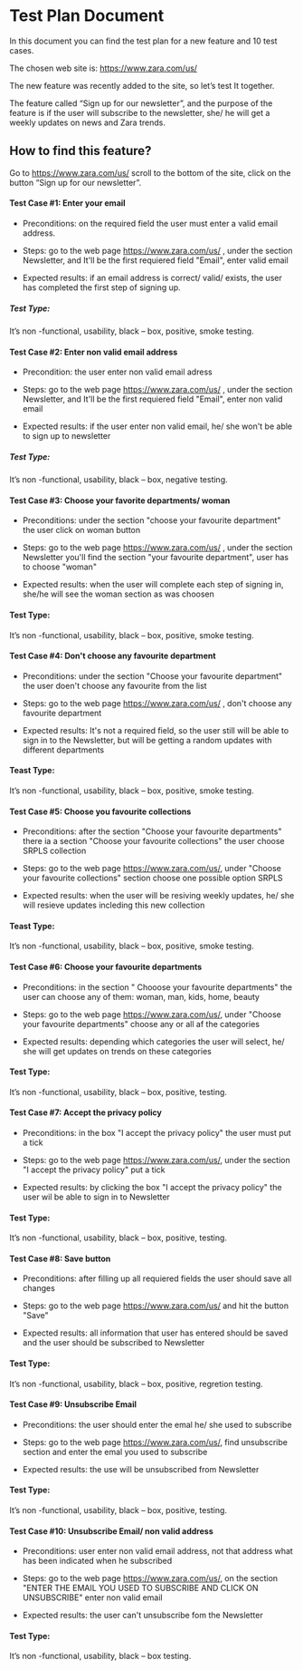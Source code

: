 # Test Plan Document
In this document you can find the test plan for a new feature and 10 test cases.

The chosen web site is: https://www.zara.com/us/

The new feature was recently added to the site, so let’s test It together.

The feature called “Sign up for our newsletter”, and the purpose of the feature is if the user will subscribe to the newsletter, she/ he will get a weekly updates on news and Zara trends. 

## How to find this feature? 

Go to https://www.zara.com/us/  scroll to the bottom of the site, click on the button “Sign up for our newsletter”.

#### Test Case #1: Enter your email


-  Preconditions: on the required field the user must enter a valid email address. 

- Steps: go to the web page https://www.zara.com/us/ , under the section Newsletter, and It'll be the first requiered field "Email", enter valid email

- Expected results: if an email address is correct/ valid/ exists, the user has completed the first step of signing up.

##### Test Type:

It’s non -functional, usability, black – box, positive, smoke testing.

#### Test Case #2: Enter non valid email address 


* Precondition: the user enter non valid email adress

* Steps:  go to the web page https://www.zara.com/us/ , under the section Newsletter, and It'll be the first requiered field "Email", enter non valid email

* Expected results: if the user enter non valid email, he/ she won't be able to sign up to newsletter

##### Test Type:

It’s non -functional, usability, black – box, negative testing.


#### Test Case #3: Choose your favorite departments/ woman


* Preconditions: under the section "choose your favourite department" the user click on woman button

* Steps: go to the web page https://www.zara.com/us/ , under the section Newsletter you'll find the section "your favourite department", user has to choose "woman"

* Expected results: when the user will complete each step of signing in, she/he will see the woman section as was choosen

#### Test Type: 

It’s non -functional, usability, black – box, positive, smoke testing.


#### Test Case #4: Don't choose any favourite department

* Preconditions: under the section "Choose your favourite department" the user doen't choose any favourite from the list

* Steps: go to the web page https://www.zara.com/us/ , don't choose any favourite department

* Expected results: It's not a required field, so the user still will be able to sign in to the Newsletter, but will be getting a random updates with different departments

#### Teast Type:

It’s non -functional, usability, black – box, positive, smoke testing.


#### Test Case #5: Choose you favourite collections

*  Preconditions: after the section "Choose your favourite departments" there ia a section "Choose your favourite collections" the user choose SRPLS collection

*  Steps: go to the web page https://www.zara.com/us/, under "Choose your favourite collections" section choose one possible option SRPLS

*  Expected results: when the user will be resiving weekly updates, he/ she will resieve updates incleding this new collection

#### Teast Type:

It’s non -functional, usability, black – box, positive, smoke testing.


#### Test Case #6: Choose your favourite departments

*  Preconditions: in the section " Chooose your favourite departments" the user can choose any of them: woman, man, kids, home, beauty

* Steps: go to the web page https://www.zara.com/us/, under "Choose your favourite departments" choose any or all af the categories

*  Expected results: depending which categories the user will select, he/ she will get updates on trends on these categories

#### Test Type:

It’s non -functional, usability, black – box, positive, testing.


#### Test Case #7: Accept the privacy policy

* Preconditions: in the box "I accept the privacy policy" the user must put a tick

* Steps: go to the web page https://www.zara.com/us/, under the section "I accept the privacy policy" put a tick

* Expected results: by clicking the box  "I accept the privacy policy" the user wil be able to sign in to Newsletter

#### Test Type:

It’s non -functional, usability, black – box, positive, testing.


#### Test Case #8: Save button

* Preconditions: after filling up all requiered fields the user should save all changes

* Steps: go to the web page https://www.zara.com/us/ and hit the button "Save"

* Expected results: all information that user has entered should be saved and the user should be subscribed to Newsletter


#### Test Type:

It’s non -functional, usability, black – box, positive, regretion testing.


#### Test Case #9: Unsubscribe Email

* Preconditions: the user should enter the emal he/ she used to subscribe

*  Steps: go to the web page https://www.zara.com/us/, find unsubscribe section and enter the emal you  used to subscribe

* Expected results: the use will be unsubscribed from Newsletter


#### Test Type:

It’s non -functional, usability, black – box, positive, testing.



#### Test Case #10: Unsubscribe Email/ non valid address


* Preconditions: user enter non valid email address, not that address what has been indicated when he subscribed

* Steps: go to the web page https://www.zara.com/us/, on the section "ENTER THE EMAIL YOU USED TO SUBSCRIBE AND CLICK ON UNSUBSCRIBE" enter non valid email

* Expected results: the user can't unsubscribe fom the Newsletter


#### Test Type:

It’s non -functional, usability, black – box testing.





 









